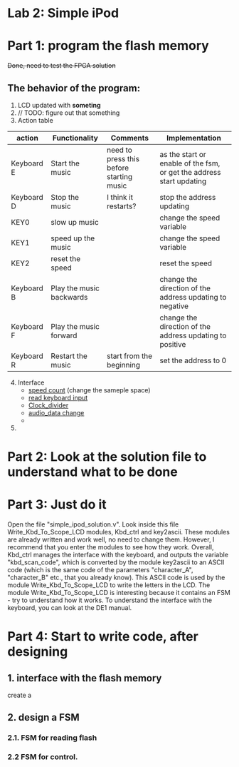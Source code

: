 Lab 2: Simple iPod
===
# Part 1: program the flash memory
~~Done, need to test the FPGA solution~~
## The behavior of the program:
1. LCD updated with **someting** 
2. // TODO: figure out that something
3. Action table
   
|action   |Functionality   | Comments | Implementation |
|---|---|---|---|
| Keyboard E  | Start the music  | need to press this before starting music | as the start or enable of the fsm, or get the address start updating|
| Keyboard D | Stop the music | I think it restarts? | stop the address updating|
| KEY0 |slow up  music | |change the speed variable|
| KEY1 |speed up the music|| change the speed variable|
| KEY2 |reset the speed | |reset the speed|
| Keyboard B | Play the music backwards|| change the direction of the address updating to negative|
| Keyboard F | Play the music forward|| change the direction of the address updating to positive|
| Keyboard R | Restart the music | start from the beginning | set the address to 0|

4. Interface
   - [speed count](./simple_ipod_solution.v#L555) (change the sameple space)
   - [read keyboard input](./simple_ipod_solution.v#L312)
   - [Clock_divider](./simple_ipod_solution.v#L359)
   - [audio_data change](./simple_ipod_solution.v#L257)
   - 
5. 


# Part 2: Look at the solution file to understand what to be done

# Part 3: Just do it
Open the file "simple_ipod_solution.v". Look inside this
file Write_Kbd_To_Scope_LCD modules, Kbd_ctrl and key2ascii.
These modules are already written and work well, no need to
change them. However, I recommend that you enter the modules
to see how they work. Overall, Kbd_ctrl manages the
interface with the keyboard, and outputs the variable
"kbd_scan_code", which is converted by the module key2ascii
to an ASCII code (which is the same code of the parameters
"character_A", "character_B" etc., that you already know).
This ASCII code is used by the module Write_Kbd_To_Scope_LCD
to write the letters in the LCD. The module
Write_Kbd_To_Scope_LCD is interesting because it contains an
FSM - try to understand how it works. To understand the interface with the keyboard, you can look at the DE1 manual. 

# Part 4: Start to write code, after designing

## 1. interface with the flash memory
create a 
## 2. design a FSM

### 2.1. FSM for reading flash

### 2.2 FSM for control. 


